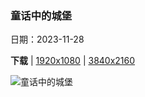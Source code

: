 ### 童话中的城堡

日期：2023-11-28

**下载**  |  [1920x1080](https://cn.bing.com/th?id=OHR.SchwerinerSchloss_ZH-CN2390476345_1920x1080.jpg)  |  [3840x2160](https://cn.bing.com/th?id=OHR.SchwerinerSchloss_ZH-CN2390476345_UHD.jpg)

![童话中的城堡](https://cn.bing.com/th?id=OHR.SchwerinerSchloss_ZH-CN2390476345_1920x1080.jpg "什未林湖上的什未林城堡，梅克伦堡-前波美拉尼亚州，德国 (© Hannes Wendt/Shutterstock)")

